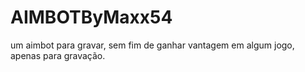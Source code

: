 # AIMBOTByMaxx54
um aimbot para gravar, sem fim de ganhar vantagem em algum jogo, apenas para gravação.
